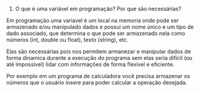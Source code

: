 1. O que é uma variável em programação? Por que são necessárias?

Em programação uma variavel é um local na memoria onde pode ser armazenado e/ou manipulado dados e possui um nome único e um tipo de dado associado, que determina o que pode ser armazenado nela como números (int, double ou float), texto (string), etc.

Elas são necessárias pois nos permitem armanezar e manipular dados de forma dinamica durante a execução do programa sem elas seria difícil (ou até impossível) lidar com informações de forma flexível e eficiente.

Por exemplo em um programa de calculadora você precisa armazenar os números que o usuário insere para poder calcular a operação desejada.